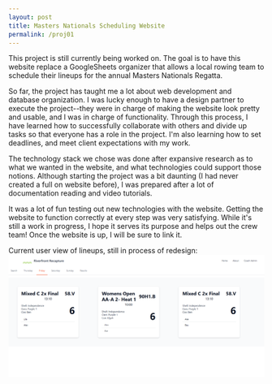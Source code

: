 ```yaml
---
layout: post
title: Masters Nationals Scheduling Website
permalink: /proj01
---
```


This project is still currently being worked on. The goal is to have this website replace a GoogleSheets organizer that allows a local rowing team to schedule their lineups for the annual Masters Nationals Regatta. 

So far, the project has taught me a lot about web development and database organization. I was lucky enough to have a design partner to execute the project--they were in charge of making the website look pretty and usable, and I was in charge of functionality. Through this process, I have learned how to successfully collaborate with others and divide up tasks so that everyone has a role in the project. I'm also learning how to set deadlines, and meet client expectations with my work.

The technology stack we chose was done after expansive research as to what we wanted in the website, and what technologies could support those notions. Although starting the project was a bit daunting (I had never created a full on website before), I was prepared after a lot of documentation reading and video tutorials. 

It was a lot of fun testing out new technologies with the website. Getting the website to function correctly at every step was very satisfying. While it's still a work in progress, I hope it serves its purpose and helps out the crew team! Once the website is up, I will be sure to link it.

Current user view of lineups, still in process of redesign:
![user-view](/assets/masters-prj/user-view.png)
